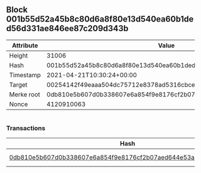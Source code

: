 ## Block 001b55d52a45b8c80d6a8f80e13d540ea60b1ded56d331ae846ee87c209d343b

Attribute | Value
--- | ---
Height | 31006
Hash | 001b55d52a45b8c80d6a8f80e13d540ea60b1ded56d331ae846ee87c209d343b
Timestamp | 2021-04-21T10:30:24+00:00
Target | 00254142f49eaaa504dc75712e8378ad5316cbcead634704b3734b6271167cc4
Merke root | 0db810e5b607d0b338607e6a854f9e8176cf2b07aed644e53a3eb8eb8a392cad
Nonce | 4120910063

```

```

### Transactions

Hash | Amount
--- | ---
[0db810e5b607d0b338607e6a854f9e8176cf2b07aed644e53a3eb8eb8a392cad](0db810e5b607d0b338607e6a854f9e8176cf2b07aed644e53a3eb8eb8a392cad.md) | 10.00000000 SKEPTI 
